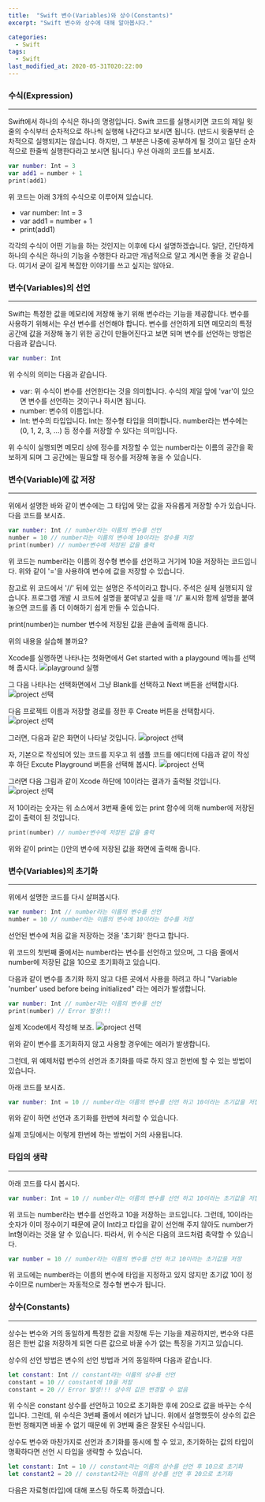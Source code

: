 ```yaml
---
title:  "Swift 변수(Variables)와 상수(Constants)"
excerpt: "Swift 변수와 상수에 대해 알아봅시다."

categories:
  - Swift
tags:
  - Swift
last_modified_at: 2020-05-31T020:22:00
---
```


### 수식(Expression)

---

Swift에서 하나의 수식은 하나의 명령입니다.  Swift 코드를 실행시키면 코드의 제일 윗줄의 수식부터 순차적으로 하나씩 실행해 나간다고 보시면 됩니다.
(반드시 윗줄부터 순차적으로 실행되지는 않습니다. 하지만, 그 부분은 나중에 공부하게 될 것이고 일단 순차적으로 한줄씩 실행한다라고 보시면 됩니다.)
우선 아래의 코드를 보시죠.

```swift
var number: Int = 3
var add1 = number + 1
print(add1)
```

위 코드는 아래 3개의 수식으로 이루어져 있습니다.

* var number: Int = 3
* var add1 = number + 1
* print(add1)

각각의 수식이 어떤 기능을 하는 것인지는 이후에 다시 설명하겠습니다. 일단, 간단하게 하나의 수식은 하나의 기능을 수행한다 라고만 개념적으로 알고 계시면 좋을 것 같습니다.
여기서 굳이 길게 복잡한 이야기를 쓰고 싶지는 않아요.

### 변수(Variables)의 선언

---

Swift는 특정한 값을 메모리에 저장해 놓기 위해 변수라는 기능을 제공합니다. 변수를 사용하기 위해서는 우선 변수를 선언해야 합니다. 변수를 선언하게 되면 메모리의 특정 공간에 값을 저장해 놓기 위한 공간이 만들어진다고 보면 되며
변수를 선언하는 방법은 다음과 같습니다.

```swift
var number: Int
```

위 수식의 의미는 다음과 같습니다.

* var: 위 수식이 변수를 선언한다는 것을 의미합니다. 수식의 제일 앞에 'var'이 있으면 변수를 선언하는 것이구나 하시면 됩니다.
* number: 변수의 이름입니다.
* Int: 변수의 타입입니다. Int는 정수형 타입을 의미합니다. number라는 변수에는 (0, 1, 2, 3, ...) 등 정수를 저장할 수 있다는 의미입니다.

위 수식이 실행되면 메모리 상에 정수를 저장할 수 있는 number라는 이름의 공간을 확보하게 되며 그 공간에는 필요할 때 정수를 저장해 놓을 수 있습니다.

### 변수(Variable)에 값 저장

---

위에서 설명한 바와 같이 변수에는 그 타입에 맞는 값을 자유롭게 저장할 수가 있습니다. 다음 코드를 보시죠.

```swift
var number: Int // number라는 이름의 변수를 선언
number = 10 // number라는 이름의 변수에 10이라는 정수를 저장
print(number) // number변수에 저장된 값을 출력
```

위 코드는 number라는 이름의 정수형 변수를 선언하고 거기에 10을 저장하는 코드입니다. 위와 같이 '='을 사용하여 변수에 값을 저장할 수 있습니다.

참고로 위 코드에서 '//' 뒤에 있는 설명은 주석이라고 합니다. 주석은 실제 실행되지 않습니다. 프로그램 개발 시 코드에 설명을 붙여넣고 싶을 때 '//' 표시와 함께 설명을 붙여 놓으면 코드를 좀 더 이해하기 쉽게 만들 수 있습니다.

print(number)는 number 변수에 저장된 값을 콘솔에 출력해 줍니다.

위의 내용을 실습해 볼까요?

Xcode를 실행하면 나타나는 첫화면에서 Get started with a playgound 메뉴를 선택해 줍시다.
![playground 실행](/assets/posts/runplayground.png)

그 다음 나타나는 선택화면에서 그냥 Blank를 선택하고 Next 버튼을 선택합시다.
![project 선택](/assets/posts/project.png)

다음 프로젝트 이름과 저장할 경로를 정한 후 Create 버튼을 선택합시다.
![project 선택](/assets/posts/project_name.png)

그러면, 다음과 같은 화면이 나타날 것입니다.
![project 선택](/assets/posts/first_editor.png)

자, 기본으로 작성되어 있는 코드를 지우고 위 샘플 코드를 에디터에 다음과 같이 작성 후 하단 Excute Playground 버튼을 선택해 봅시다.
![project 선택](/assets/posts/runcode.png)

그러면 다음 그림과 같이 Xcode 하단에 10이라는 결과가 출력될 것입니다.
![project 선택](/assets/posts/output.png)

저 10이라는 숫자는 위 소스에서 3번째 줄에 있는 print 함수에 의해 number에 저장된 값이 출력이 된 것입니다.

```swift
print(number) // number변수에 저장된 값을 출력
```

위와 같이 print는 ()안의 변수에 저장된 값을 화면에 출력해 줍니다.

### 변수(Variables)의 초기화

---

위에서 설명한 코드를 다시 살펴봅시다.

```swift
var number: Int // number라는 이름의 변수를 선언
number = 10 // number라는 이름의 변수에 10이라는 정수를 저장
```

선언된 변수에 처음 값을 저장하는 것을 '초기화' 한다고 합니다.

위 코드의 첫번째 줄에서는 number라는 변수를 선언하고 있으며, 그 다음 줄에서 number에 저장된 값을 10으로 초기화하고 있습니다.

다음과 같이 변수를 초기화 하지 않고 다른 곳에서 사용을 하려고 하니 "Variable 'number' used before being initialized" 라는 에러가 발생합니다.

```swift
var number: Int // number라는 이름의 변수를 선언
print(number) // Error 발생!!!
```

실제 Xcode에서 작성해 보죠.
![project 선택](/assets/posts/not_initialize.png)

위와 같이 변수를 초기화하지 않고 사용할 경우에는 에러가 발생합니다.

그런데, 위 예제처럼 변수의 선언과 초기화를 따로 하지 않고 한번에 할 수 있는 방법이 있습니다.

아래 코드를 보시죠.

```swift
var number: Int = 10 // number라는 이름의 변수를 선언 하고 10이라는 초기값을 저장
```

위와 같이 하면 선언과 초기화를 한번에 처리할 수 있습니다.

실제 코딩에서는 이렇게 한번에 하는 방법이 거의 사용됩니다.

### 타입의 생략

---

아래 코드를 다시 봅시다.

```swift
var number: Int = 10 // number라는 이름의 변수를 선언 하고 10이라는 초기값을 저장
```

위 코드는 number라는 변수를 선언하고 10을 저장하는 코드입니다. 그런데, 10이라는 숫자가 이미 정수이기 때문에 굳이 Int라고 타입을 같이 선언해 주지 않아도 number가 Int형이라는 것을 알 수 있습니다.
따라서, 위 수식은 다음의 코드처럼 축약할 수 있습니다.

```swift
var number = 10 // number라는 이름의 변수를 선언 하고 10이라는 초기값을 저장
```

위 코드에는 number라는 이름의 변수에 타입을 지정하고 있지 않지만 초기값 10이 정수이므로 number는 자동적으로 정수형 변수가 됩니다.

### 상수(Constants)

---

상수는 변수와 거의 동일하게 특정한 값을 저장해 두는 기능을 제공하지만, 변수와 다른 점은 한번 값을 저장하게 되면 다른 값으로 바꿀 수가 없는 특징을 가지고 있습니다.

상수의 선언 방법은 변수의 선언 방법과 거의 동일하며 다음과 같습니다.

```swift
let constant: Int // constant라는 이름의 상수를 선언
constant = 10 // constant에 10을 저장
constant = 20 // Error 발생!!! 상수의 값은 변경할 수 없음
```

위 수식은 constant 상수를 선언하고 10으로 초기화한 후에 20으로 값을 바꾸는 수식입니다. 그런데, 위 수식은 3번째 줄에서 에러가 납니다. 위에서 설명했듯이 상수의 값은 한번 정해지면 바꿀 수 없기 때문에 위 3번째 줄은 잘못된 수식입니다.

상수도 변수와 마찬가지로 선언과 초기화를 동시에 할 수 있고, 초기화하는 값의 타입이 명확하다면 선언 시 타입을 생략할 수 있습니다.

```swift
let constant: Int = 10 // constant라는 이름의 상수를 선언 후 10으로 초기화
let constant2 = 20 // constant2라는 이름의 상수를 선언 후 20으로 초기화
```

다음은 자료형(타입)에 대해 포스팅 하도록 하겠습니다.

